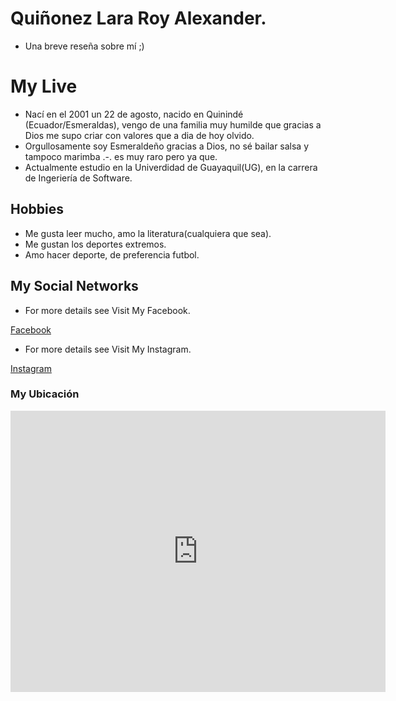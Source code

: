# Quiñonez Lara Roy Alexander.


- Una breve reseña sobre mí ;)


# My Live
- Nací en el 2001 un 22 de agosto, nacido en Quinindé (Ecuador/Esmeraldas), vengo de una familia muy humilde que gracias a Dios me supo criar con valores que a dia de hoy olvido.
- Orgullosamente soy Esmeraldeño gracias a Dios, no sé bailar salsa y tampoco marimba .-. es muy raro pero ya que.
- Actualmente estudio en la Univerdidad de Guayaquil(UG), en la carrera de Ingeriería de Software.

## Hobbies
- Me gusta leer mucho, amo la literatura(cualquiera que sea).
- Me gustan los deportes extremos.
- Amo hacer deporte, de preferencia futbol.

## My Social Networks
- For more details see Visit My Facebook.

<p><a href="https://www.facebook.com/Royssth" target="_blank">Facebook</a></p>
             
- For more details see Visit My Instagram.

<p><a href="https://www.instagram.com/royalex_2001/?fbclid=IwAR2gaUnDqaoGkL147qnVwkdeBkrXv6KQER1b45qcjTLWhGiF99M9EPZLWFo" target="_blank">Instagram</a></p>


### My Ubicación
<iframe src="https://www.google.com/maps/embed?pb=!1m18!1m12!1m3!1d3986.687820356336!2d-79.87975148572008!3d-2.2698456381288805!2m3!1f0!2f0!3f0!3m2!1i1024!2i768!4f13.1!3m3!1m2!1s0x902d657f1db26a1d%3A0x5df1ba272d114e33!2sClinica%20Gaibor!5e0!3m2!1ses-419!2sec!4v1573521570220!5m2!1ses-419!2sec" width="600" height="450" frameborder="0" style="border:0;" allowfullscreen=""></iframe>
